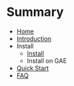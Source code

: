 # Summary

* [Home](README.md)
* [Introduction](index.md)
* Install
   * [Install](install.md)
   * Install on GAE
* [Quick Start](quickstart.md)
* [FAQ](faq.md)

